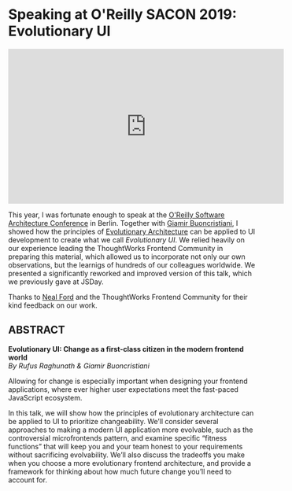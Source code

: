# Speaking at O'Reilly SACON 2019: Evolutionary UI

<iframe width="560" height="315" src="https://www.youtube.com/embed/QNRv-KyhVK0" frameborder="0" allow="accelerometer; autoplay; encrypted-media; gyroscope; picture-in-picture" allowfullscreen></iframe><br />

This year, I was fortunate enough to speak at the [O'Reilly Software Architecture Conference](https://conferences.oreilly.com/software-architecture) in Berlin. Together with [Giamir Buoncristiani](https://giamir.com), I showed how the principles of [Evolutionary Architecture](https://evolutionaryarchitecture.com/) can be applied to UI development to create what we call _Evolutionary UI_. We relied heavily on our experience leading the ThoughtWorks Frontend Community in preparing this material, which allowed us to incorporate not only our own observations, but the learnigs of hundreds of our colleagues worldwide. We presented a significantly reworked and improved version of this talk, which we previously gave at JSDay.

Thanks to [Neal Ford](nealford.com) and the ThoughtWorks Frontend Community for their kind feedback on our work.

## ABSTRACT

**Evolutionary UI: Change as a first-class citizen in the modern frontend world**<br />
_By Rufus Raghunath & Giamir Buoncristiani_

Allowing for change is especially important when designing your frontend applications, where ever higher user expectations meet the fast-paced JavaScript ecosystem.

In this talk, we will show how the principles of evolutionary architecture can be applied to UI to prioritize changeability. We’ll consider several approaches to making a modern UI application more evolvable, such as the controversial microfrontends pattern, and examine specific “fitness functions” that will keep you and your team honest to your requirements without sacrificing evolvability. We’ll also discuss the tradeoffs you make when you choose a more evolutionary frontend architecture, and provide a framework for thinking about how much future change you’ll need to account for.
